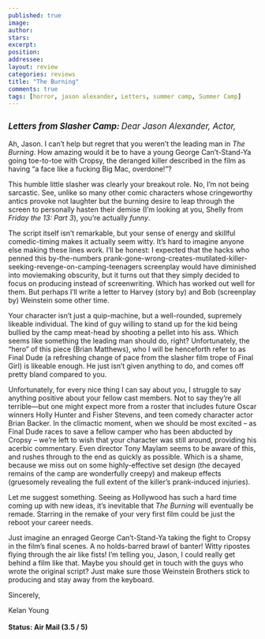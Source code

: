 ```yaml
---
published: true
image:
author: 
stars: 
excerpt: 
position: 
addressee: 
layout: review
categories: reviews
title: "The Burning"
comments: true
tags: [horror, jason alexander, Letters, summer camp, Summer Camp]
---
```

<div><p><span class="full-image-block ssNonEditable"><span><a href="/letters/2012/8/14/the-burning.html"><img src="http://static.squarespace.com/static/5005f6bcc4aa41161b33e89e/5329cf1fe4b07c068ebf74de/5329cf1fe4b07c068ebf7604/1344962176643/the-burning.jpg" alt="" /></a></span></span></p>
<p><em style="font-size:120%;"><strong>Letters from Slasher Camp:&nbsp;</strong>Dear Jason Alexander, Actor,</em><br /> <br /> Ah, Jason. I can&#8217;t help but regret that you weren&#8217;t the leading man in <em>The Burning</em>. How amazing would it be to have a young George Can&#8217;t-Stand-Ya going toe-to-toe with Cropsy, the deranged killer described in the film as having &ldquo;a face like a fucking Big Mac, overdone!&#8221;?</p>
<p>This humble little slasher was clearly your breakout role. No, I&rsquo;m not being sarcastic. See, unlike so many other comic characters whose cringeworthy antics provoke not laughter but the burning desire to leap through the screen to personally hasten their demise (I&rsquo;m looking at you, Shelly from <em>Friday the 13: Part 3</em>), you&rsquo;re actually <em>funny</em>.</p>
<p>The script itself isn&#8217;t remarkable, but your sense of energy and skillful comedic-timing makes it actually seem witty. It&#8217;s hard to imagine anyone else making these lines work. I&rsquo;ll be honest: I expected that the hacks who penned this by-the-numbers prank-gone-wrong-creates-mutilated-killer-seeking-revenge-on-camping-teenagers screenplay would have diminished into moviemaking obscurity, but it turns out that they simply decided to focus on producing instead of screenwriting. Which has worked out well for them. But perhaps I&rsquo;ll write a letter to Harvey (story by) and Bob (screenplay by) Weinstein some other time.</p>
<p>Your character isn&#8217;t just a quip-machine, but a well-rounded, supremely likeable individual. The kind of guy willing to stand up for the kid being bullied by the camp meat-head by shooting a pellet into his ass. Which seems like something the leading man should do, right? Unfortunately, the &ldquo;hero&rdquo; of this piece (Brian Matthews), who I will be henceforth refer to as Final Dude (a refreshing change of pace from the slasher film trope of Final Girl) is likeable enough. He just isn&#8217;t given anything to do, and comes off pretty bland compared to you.&nbsp;</p>
<p>Unfortunately, for every nice thing I can say about you, I struggle to say anything positive about your fellow cast members. Not to say they&#8217;re all terrible&mdash;but one might expect more from a roster that includes future Oscar winners Holly Hunter and Fisher Stevens, and teen comedy character actor Brian Backer. In the climactic moment, when we should be most excited &ndash; as Final Dude races to save a fellow camper who has been abducted by Cropsy &ndash; we&rsquo;re left to wish that your character was still around, providing his acerbic commentary. Even director Tony Maylam seems to be aware of this, and rushes through to the end as quickly as possible. Which is a shame, because we miss out on some highly-effective set design (the decayed remains of the camp are wonderfully creepy) and makeup effects (gruesomely revealing the full extent of the killer&rsquo;s prank-induced injuries).</p>
<p>Let me suggest something. Seeing as Hollywood has such a hard time coming up with new ideas, it&rsquo;s inevitable that <em>The Burning</em> will eventually be remade. Starring in the remake of your very first film could be just the reboot your career needs.</p>
<p>Just imagine an enraged George Can&rsquo;t-Stand-Ya taking the fight to Cropsy in the film&#8217;s final scenes. A no holds-barred brawl of banter! Witty ripostes flying through the air like fists! I&rsquo;m telling you, Jason, I could really get behind a film like that. Maybe you should get in touch with the guys who wrote the original script? Just make sure those Weinstein Brothers stick to producing and stay away from the keyboard.</p>
<p>Sincerely,</p>
<p>Kelan Young<br /> <br /> <strong>Status: Air Mail (3.5 / 5)</strong></p></div>
